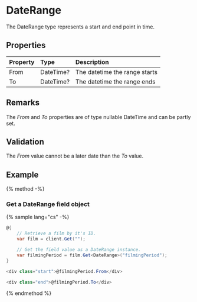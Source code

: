 # DateRange

The DateRange type represents a start and end point in time.

## Properties

| Property | Type | Description |
| :------- | :--- | :---------- |
| From | DateTime? | The datetime the range starts |
| To | DateTime? | The datetime the range ends |

## Remarks

The *From* and *To* properties are of type nullable DateTime and can be partly set.

## Validation

The *From* value cannot be a later date than the *To* value.

## Example

{% method -%}

### Get a DateRange field object

{% sample lang="cs" -%}

```cs
@{
    // Retrieve a film by it's ID.
    var film = client.Get("");

    // Get the field value as a DateRange instance.
    var filmingPeriod = film.Get<DateRange>("filmingPeriod");
}

<div class="start">@filmingPeriod.From</div>

<div class="end">@filmingPeriod.To</div>
```
{% endmethod %}